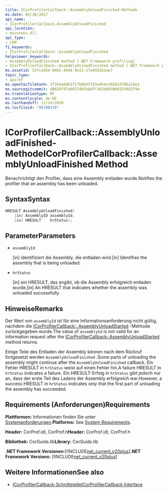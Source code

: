 ```yaml
---
title: ICorProfilerCallback::AssemblyUnloadFinished-Methode
ms.date: 03/30/2017
api_name:
- ICorProfilerCallback.AssemblyUnloadFinished
api_location:
- mscorwks.dll
api_type:
- COM
f1_keywords:
- ICorProfilerCallback::AssemblyUnloadFinished
helpviewer_keywords:
- AssemblyUnloadFinished method [.NET Framework profiling]
- ICorProfilerCallback::AssemblyUnloadFinished method [.NET Framework profiling]
ms.assetid: 53fca564-84b1-44d4-9e21-17a492d2aae7
topic_type:
- apiref
ms.openlocfilehash: 3f2b4a64b3f17b043f193e054c56601d706a10e1
ms.sourcegitcommit: d8020797a6657d0fbbdff362b80300815f682f94
ms.translationtype: MT
ms.contentlocale: de-DE
ms.lasthandoff: 11/24/2020
ms.locfileid: "95700378"
---
```

# <a name="icorprofilercallbackassemblyunloadfinished-method"></a><span data-ttu-id="02db6-102">ICorProfilerCallback::AssemblyUnloadFinished-Methode</span><span class="sxs-lookup"><span data-stu-id="02db6-102">ICorProfilerCallback::AssemblyUnloadFinished Method</span></span>

<span data-ttu-id="02db6-103">Benachrichtigt den Profiler, dass eine Assembly entladen wurde.</span><span class="sxs-lookup"><span data-stu-id="02db6-103">Notifies the profiler that an assembly has been unloaded.</span></span>  
  
## <a name="syntax"></a><span data-ttu-id="02db6-104">Syntax</span><span class="sxs-lookup"><span data-stu-id="02db6-104">Syntax</span></span>  
  
```cpp  
HRESULT AssemblyUnloadFinished(  
    [in] AssemblyID assemblyId,  
    [in] HRESULT    hrStatus);  
```  
  
## <a name="parameters"></a><span data-ttu-id="02db6-105">Parameter</span><span class="sxs-lookup"><span data-stu-id="02db6-105">Parameters</span></span>

- `assemblyId`

  <span data-ttu-id="02db6-106">\[in] identifiziert die Assembly, die entladen wird.</span><span class="sxs-lookup"><span data-stu-id="02db6-106">\[in] Identifies the assembly that is being unloaded.</span></span>

- `hrStatus`

  <span data-ttu-id="02db6-107">\[in] ein HRESULT, das angibt, ob die Assembly erfolgreich entladen wurde.</span><span class="sxs-lookup"><span data-stu-id="02db6-107">\[in] An HRESULT that indicates whether the assembly was unloaded successfully.</span></span>

## <a name="remarks"></a><span data-ttu-id="02db6-108">Hinweise</span><span class="sxs-lookup"><span data-stu-id="02db6-108">Remarks</span></span>  

 <span data-ttu-id="02db6-109">Der Wert von `assemblyId` ist für eine Informationsanforderung nicht gültig, nachdem die [ICorProfilerCallback:: AssemblyUnloadStarted](icorprofilercallback-assemblyunloadstarted-method.md) -Methode zurückgegeben wurde.</span><span class="sxs-lookup"><span data-stu-id="02db6-109">The value of `assemblyId` is not valid for an information request after the [ICorProfilerCallback::AssemblyUnloadStarted](icorprofilercallback-assemblyunloadstarted-method.md) method returns.</span></span>  
  
 <span data-ttu-id="02db6-110">Einige Teile des Entladen der Assembly können nach dem Rückruf fortgesetzt werden `AssemblyUnloadFinished` .</span><span class="sxs-lookup"><span data-stu-id="02db6-110">Some parts of unloading the assembly might continue after the `AssemblyUnloadFinished` callback.</span></span> <span data-ttu-id="02db6-111">Ein Fehler HRESULT in `hrStatus` weist auf einen Fehler hin.</span><span class="sxs-lookup"><span data-stu-id="02db6-111">A failure HRESULT in `hrStatus` indicates a failure.</span></span> <span data-ttu-id="02db6-112">Ein HRESULT-Erfolg in `hrStatus` gibt jedoch nur an, dass der erste Teil des Ladens der Assembly erfolgreich war.</span><span class="sxs-lookup"><span data-stu-id="02db6-112">However, a success HRESULT in `hrStatus` indicates only that the first part of unloading the assembly has succeeded.</span></span>  
  
## <a name="requirements"></a><span data-ttu-id="02db6-113">Requirements (Anforderungen)</span><span class="sxs-lookup"><span data-stu-id="02db6-113">Requirements</span></span>  

 <span data-ttu-id="02db6-114">**Plattformen:** Informationen finden Sie unter [Systemanforderungen](../../get-started/system-requirements.md).</span><span class="sxs-lookup"><span data-stu-id="02db6-114">**Platforms:** See [System Requirements](../../get-started/system-requirements.md).</span></span>  
  
 <span data-ttu-id="02db6-115">**Header:** CorProf.idl, CorProf.h</span><span class="sxs-lookup"><span data-stu-id="02db6-115">**Header:** CorProf.idl, CorProf.h</span></span>  
  
 <span data-ttu-id="02db6-116">**Bibliothek:** CorGuids.lib</span><span class="sxs-lookup"><span data-stu-id="02db6-116">**Library:** CorGuids.lib</span></span>  
  
 <span data-ttu-id="02db6-117">**.NET Framework Versionen:**[!INCLUDE[net_current_v20plus](../../../../includes/net-current-v20plus-md.md)]</span><span class="sxs-lookup"><span data-stu-id="02db6-117">**.NET Framework Versions:** [!INCLUDE[net_current_v20plus](../../../../includes/net-current-v20plus-md.md)]</span></span>  
  
## <a name="see-also"></a><span data-ttu-id="02db6-118">Weitere Informationen</span><span class="sxs-lookup"><span data-stu-id="02db6-118">See also</span></span>

- [<span data-ttu-id="02db6-119">ICorProfilerCallback-Schnittstelle</span><span class="sxs-lookup"><span data-stu-id="02db6-119">ICorProfilerCallback Interface</span></span>](icorprofilercallback-interface.md)
